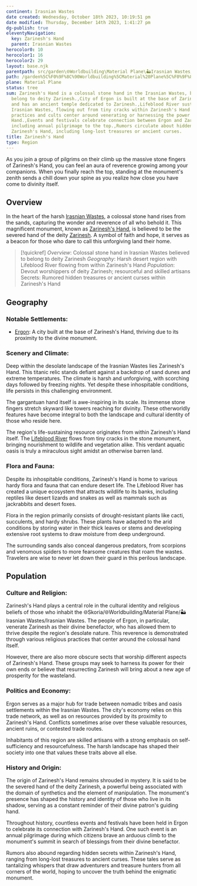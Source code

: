 ```yaml
---
continent: Irasnian Wastes
date created: Wednesday, October 18th 2023, 10:19:51 pm
date modified: Thursday, December 14th 2023, 1:41:27 pm
dg-publish: true
eleventyNavigation:
  key: Zarinesh's Hand
  parent: Irasnian Wastes
herocolor0: 10
herocolor1: 16
herocolor2: 29
layout: base.njk
parentpath: src/garden\🌐Worldbuilding\Material Plane\🏜️Irasnian Wastes/Irasnian Wastes.md
path: /garden%5C%F0%9F%8C%90Worldbuilding%5CMaterial%20Plane%5C%F0%9F%8F%9C%EF%B8%8FIrasnian%20Wastes%5CRegions/Zarinesh%27s%20Hand/
plane: Material Plane
status: tree
sum: Zarinesh's Hand is a colossal stone hand in the Irasnian Wastes, believed to
  belong to deity Zarinesh.,City of Ergon is built at the base of Zarinesh's Hand
  and has an ancient temple dedicated to Zarinesh.,Lifeblood River sustains life in
  Irasnian Wastes, flowing out from tiny cracks within Zarinesh's Hand.,Religious
  practices and cults center around venerating or harnessing the power of Zarinesh's
  Hand.,Events and festivals celebrate connection between Ergon and Zarinesh's Hand,
  including annual pilgrimage to the top.,Rumors circulate about hidden secrets within
  Zarinesh's Hand, including long-lost treasures or ancient curses.
title: Zarinesh's Hand
type: Region
---
```


As you join a group of pilgrims on their climb up the massive stone fingers of Zarinesh's Hand, you can feel an aura of reverence growing among your companions. When you finally reach the top, standing at the monument's zenith sends a chill down your spine as you realize how close you have come to divinity itself.

## Overview

In the heart of the harsh [Irasnian Wastes](/garden/%F0%9F%8C%90Worldbuilding%5CMaterial%20Plane%5C%F0%9F%8F%9C%EF%B8%8FIrasnian%20Wastes/Irasnian%20Wastes), a colossal stone hand rises from the sands, capturing the wonder and reverence of all who behold it. This magnificent monument, known as [Zarinesh's Hand](/garden/%F0%9F%8C%90Worldbuilding%5CMaterial%20Plane%5C%F0%9F%8F%9C%EF%B8%8FIrasnian%20Wastes/Zarinesh%27s%20Hand), is believed to be the severed hand of the deity [Zarinesh](/garden/%F0%9F%8C%90Worldbuilding%5CNether%20Plane%5CGods/Zarinesh). A symbol of faith and hope, it serves as a beacon for those who dare to call this unforgiving land their home.

> [!quickref]
> *Overview*: Colossal stone hand in Irasnian Wastes believed to belong to deity Zarinesh
> *Geography*: Harsh desert region with Lifeblood River flowing from within Zarinesh's Hand
> *Population*: Devout worshippers of deity Zarinesh; resourceful and skilled artisans
> Secrets: Rumored hidden treasures or ancient curses within Zarinesh's Hand

## Geography
### Notable Settlements:
- [Ergon](/garden/%F0%9F%8C%90Worldbuilding%5CMaterial%20Plane%5C%F0%9F%8F%9C%EF%B8%8FIrasnian%20Wastes%5CRegions/Ergon): A city built at the base of Zarinesh's Hand, thriving due to its proximity to the divine monument.
### Scenery and Climate:

Deep within the desolate landscape of the Irasnian Wastes lies Zarinesh's Hand. This titanic relic stands defiant against a backdrop of sand dunes and extreme temperatures. The climate is harsh and unforgiving, with scorching days followed by freezing nights. Yet despite these inhospitable conditions, life persists in this challenging environment.

The gargantuan hand itself is awe-inspiring in its scale. Its immense stone fingers stretch skyward like towers reaching for divinity. These otherworldly features have become integral to both the landscape and cultural identity of those who reside here.

The region's life-sustaining resource originates from within Zarinesh's Hand itself. The [Lifeblood River](/garden/%F0%9F%8C%90Worldbuilding%5CMaterial%20Plane%5C%F0%9F%8F%9C%EF%B8%8FIrasnian%20Wastes/Lifeblood%20River) flows from tiny cracks in the stone monument, bringing nourishment to wildlife and vegetation alike. This verdant aquatic oasis is truly a miraculous sight amidst an otherwise barren land.

### Flora and Fauna:

Despite its inhospitable conditions, Zarinesh's Hand is home to various hardy flora and fauna that can endure desert life. The Lifeblood River has created a unique ecosystem that attracts wildlife to its banks, including reptiles like desert lizards and snakes as well as mammals such as jackrabbits and desert foxes.

Flora in the region primarily consists of drought-resistant plants like cacti, succulents, and hardy shrubs. These plants have adapted to the arid conditions by storing water in their thick leaves or stems and developing extensive root systems to draw moisture from deep underground.

The surrounding sands also conceal dangerous predators, from scorpions and venomous spiders to more fearsome creatures that roam the wastes. Travelers are wise to never let down their guard in this perilous landscape.

## Population
### Culture and Religion:

Zarinesh's Hand plays a central role in the cultural identity and religious beliefs of those who inhabit the 🌐Skoria/🌐Worldbuilding/Material Plane/🏜️Irasnian Wastes/Irasnian Wastes. The people of Ergon, in particular, venerate Zarinesh as their divine benefactor, who has allowed them to thrive despite the region's desolate nature. This reverence is demonstrated through various religious practices that center around the colossal hand itself.

However, there are also more obscure sects that worship different aspects of Zarinesh's Hand. These groups may seek to harness its power for their own ends or believe that resurrecting Zarinesh will bring about a new age of prosperity for the wasteland.

### Politics and Economy:

Ergon serves as a major hub for trade between nomadic tribes and oasis settlements within the Irasnian Wastes. The city's economy relies on this trade network, as well as on resources provided by its proximity to Zarinesh's Hand. Conflicts sometimes arise over these valuable resources, ancient ruins, or contested trade routes.

Inhabitants of this region are skilled artisans with a strong emphasis on self-sufficiency and resourcefulness. The harsh landscape has shaped their society into one that values these traits above all else.

### History and Origin:

The origin of Zarinesh's Hand remains shrouded in mystery. It is said to be the severed hand of the deity Zarinesh, a powerful being associated with the domain of synthetics and the element of manipulation. The monument's presence has shaped the history and identity of those who live in its shadow, serving as a constant reminder of their divine patron's guiding hand.

Throughout history, countless events and festivals have been held in Ergon to celebrate its connection with Zarinesh's Hand. One such event is an annual pilgrimage during which citizens brave an arduous climb to the monument's summit in search of blessings from their divine benefactor.

Rumors also abound regarding hidden secrets within Zarinesh's Hand, ranging from long-lost treasures to ancient curses. These tales serve as tantalizing whispers that draw adventurers and treasure hunters from all corners of the world, hoping to uncover the truth behind the enigmatic monument.